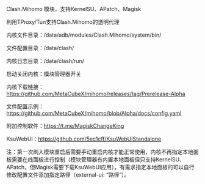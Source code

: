 Clash.Mihomo 模块，支持KernelSU、APatch、Magisk

利用TProxy/Tun支持Clash.Mihomo的透明代理

内核文件目录：/data/adb/modules/Clash.Mihomo/system/bin/

文件配置目录：/data/clash/

内核日志目录：/data/clash/run/

启动关闭内核：模块管理器开关

内核下载链接：https://github.com/MetaCubeX/mihomo/releases/tag/Prerelease-Alpha

文件配置示例：https://github.com/MetaCubeX/mihomo/blob/Alpha/docs/config.yaml

附加控制软件：https://t.me/MagiskChangeKing

KsuWebUI：https://github.com/5ec1cff/KsuWebUIStandalone

注：第一次刷入模块重启后需要手动重启内核才能正常使用，内核不再指定本地面板需要在线面板进行控制（模块管理器有内置本地面板但只支持KernelSU、APatch，但Magisk需要下载KsuWebUI应用），有需求指定本地面板的可以自行修改配置文件添加指定路径（external-ui: “路径”）。
